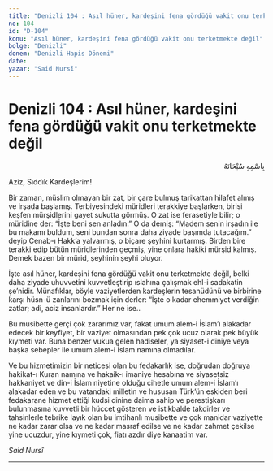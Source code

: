 ```yaml
---
title: "Denizli 104 : Asıl hüner, kardeşini fena gördüğü vakit onu terketmekte değil"
no: 104
id: "D-104"
konu: "Asıl hüner, kardeşini fena gördüğü vakit onu terketmekte değil"
bolge: "Denizli"
donem: "Denizli Hapis Dönemi"
date: 
yazar: "Said Nursî"
---
```


# Denizli 104 : Asıl hüner, kardeşini fena gördüğü vakit onu terketmekte değil

<p class="arabic" dir="rtl" title="Meal: “Her türlü noksan sıfatlardan yüce olan Allah’ın adıyla.”">بِاسْمِهِ سُبْحَانَهُ</p>

Aziz, Sıddık Kardeşlerim!

Bir zaman, müslim olmayan bir zat, bir çare bulmuş tarikattan hilafet almış ve irşada başlamış. Terbiyesindeki müridleri terakkiye başlarken, birisi keşfen mürşidlerini gayet sukutta görmüş. O zat ise ferasetiyle bilir; o müridine der: “İşte beni sen anladın.” O da demiş: “Madem senin irşadın ile bu makamı buldum, seni bundan sonra daha ziyade başımda tutacağım.” deyip Cenab-ı Hakk’a yalvarmış, o biçare şeyhini kurtarmış. Birden bire terakki edip bütün müridlerinden geçmiş, yine onlara hakiki mürşid kalmış. Demek bazen bir mürid, şeyhinin şeyhi oluyor.

İşte asıl hüner, kardeşini fena gördüğü vakit onu terketmekte değil, belki daha ziyade uhuvvetini kuvvetleştirip ıslahına çalışmak ehl-i sadakatin şe’nidir. Münafıklar, böyle vaziyetlerden kardeşlerin tesanüdünü ve birbirine karşı hüsn-ü zanlarını bozmak için derler: “İşte o kadar ehemmiyet verdiğin zatlar; adi, aciz insanlardır.” Her ne ise..

Bu musibette gerçi çok zararımız var, fakat umum alem-i İslam’ı alakadar edecek bir keyfiyet, bir vaziyet olmasından pek çok ucuz olarak pek büyük kıymeti var. Buna benzer vukua gelen hadiseler, ya siyaset-i diniye veya başka sebepler ile umum alem-i İslam namına olmadılar.

Ve bu hizmetimizin bir neticesi olan bu fedakarlık ise, doğrudan doğruya hakikat-ı Kuran namına ve hakaik-ı imaniye hesabına ve siyasetsiz hakkaniyet ve din-i İslam niyetine olduğu cihetle umum alem-i İslam’ı alakadar eden ve bu vatandaki milletin ve hususan Türk’ün eskiden beri fedakarane hizmet ettiği kudsi dinine daima sahip ve perestişkarı bulunmasına kuvvetli bir hüccet gösteren ve istikbalde takdirler ve tahsinlerle tebrike layık olan bu imtihanlı musibette ve çok manidar vaziyette ne kadar zarar olsa ve ne kadar masraf edilse ve ne kadar zahmet çekilse yine ucuzdur, yine kıymeti çok, fiatı azdır diye kanaatim var.

*Said Nursî*

***
